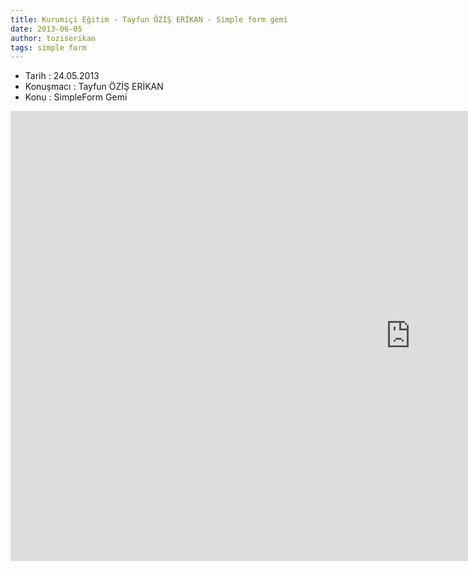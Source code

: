 ```yaml
---
title: Kurumiçi Eğitim - Tayfun ÖZİŞ ERİKAN - Simple form gemi
date: 2013-06-05
author: toziserikan
tags: simple form
---
```


*   Tarih : 24.05.2013
*   Konuşmacı : Tayfun ÖZİŞ ERİKAN
*   Konu : SimpleForm Gemi

<iframe width="1280" height="720" src="http://www.youtube.com/embed/UPROc3DXKtQ" frameborder="0" allowfullscreen></iframe>


